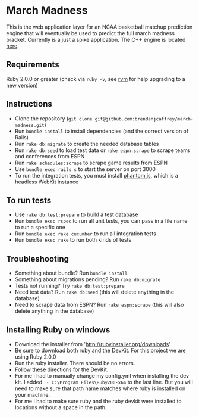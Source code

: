 # March Madness
This is the web application layer for an NCAA basketball matchup prediction engine that will eventually be used to predict the full march madness bracket. Currently is a just a spike application. The C++ engine is located [here](https://github.com/hebein1/march-madness-backend).

## Requirements
Ruby 2.0.0 or greater (check via `ruby -v`, see [rvm](rvm.io) for help upgrading to a new version)

## Instructions
* Clone the repository (`git clone git@github.com:brendanjcaffrey/march-madness.git`)
* Run `bundle install` to install dependencies (and the correct version of Rails)
* Run `rake db:migrate` to create the needed database tables
* Run `rake db:seed` to load test data or `rake espn:scrape` to scrape teams and conferences from ESPN
* Run `rake schedules:scrape` to scrape game results from ESPN
* Use `bundle exec rails s` to start the server on port 3000
* To run the integration tests, you must install [phantom.js](http://phantomjs.org/download.html), which is a headless WebKit instance

## To run tests
* Use `rake db:test:prepare` to build a test database
* Run `bundle exec rspec` to run all unit tests, you can pass in a file name to run a specific one
* Run `bundle exec rake cucumber` to run all integration tests
* Run `bundle exec rake` to run both kinds of tests

## Troubleshooting
* Something about bundle? Run `bundle install`
* Something about migrations pending? Run `rake db:migrate`
* Tests not running? Try `rake db:test:prepare`
* Need test data? Run `rake db:seed` (this will delete anything in the database)
* Need to scrape data from ESPN? Run `rake espn:scrape` (this will also delete anything in the database)

## Installing Ruby on windows
* Download the installer from 'http://rubyinstaller.org/downloads' 
* Be sure to download both ruby and the DevKit. For this project we are using Ruby 2.0.0
* Run the ruby installer. There should be no errors.
* Follow [these](https://github.com/oneclick/rubyinstaller/wiki/Development-Kit) directions for the DevKit.
* For me I had to manually change my config.yml when installing the dev kit. I added ` - C:\Program Files\Ruby200-x64` to the last line. But you will need to make sure that path name matches where ruby is installed on your machine.
* For me I had to make sure ruby and the ruby devkit were installed to locations without a space in the path.
